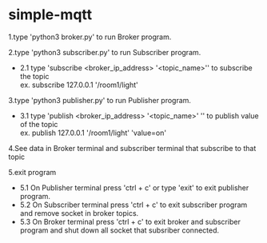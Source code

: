 # simple-mqtt
1.type 'python3 broker.py' to run Broker program. <br />

2.type 'python3 subscriber.py' to run Subscriber program. <br />
  - 2.1 type 'subscribe <broker_ip_address> '<topic_name>'' to subscribe the topic <br />
    ex. subscribe 127.0.0.1 '/room1/light' <br />
    
3.type 'python3 publisher.py' to run Publisher program. <br />
  - 3.1 type 'publish <broker_ip_address> '<topic_name>' '<value>' to publish value of the topic <br />
    ex. publish 127.0.0.1 '/room1/light' 'value=on' <br />
  
4.See data in Broker terminal and subscriber terminal that subscribe to that topic <br />

5.exit program <br />
  - 5.1 On Publisher terminal press 'ctrl + c' or type 'exit' to exit publisher program. <br />
  - 5.2 On Subscriber terminal press 'ctrl + c' to exit subscriber program and remove socket in broker topics. <br />
  - 5.3 On Broker terminal press 'ctrl + c' to exit broker and subscriber program and shut down all socket that subsriber connected. <br />
